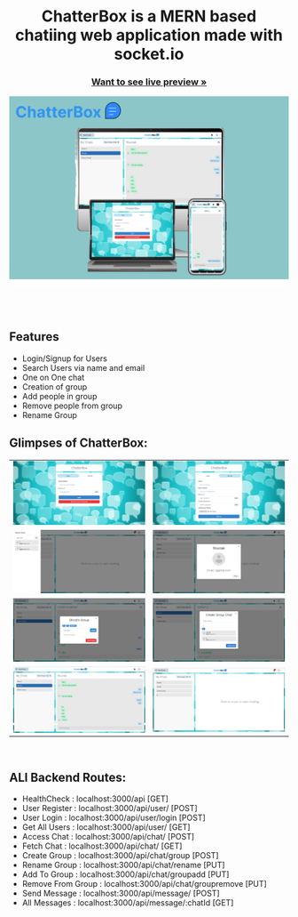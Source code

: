 
<h1 align="center">ChatterBox is a MERN based chatiing web application made with socket.io</h1>


<h3 align="center"><a href="https://chatterbox-o03k.onrender.com/"><strong>Want to see live preview »</strong></a></h3>





![1](./ScreenShots/Preview.jpg)

  <br />
<br />

##  Features
- Login/Signup for Users
- Search Users via name and email
- One on One chat
- Creation of group
- Add people in group
- Remove people from group
- Rename Group
  <br />
## Glimpses of ChatterBox:

 <table>
  <tr>
     <td><img src="./ScreenShots/Login.jpg" alt="Login" /></td>
    <td><img src="./ScreenShots/SignUp.jpg" alt="Signup" /></td>
  </tr>
  <tr>
  <td><img src="./ScreenShots/SearchUsers.jpg" alt="Serach_User" /></td>
    <td><img src="./ScreenShots/OwnProfile.jpg" alt="Own_Profile" /></td>
  </tr>
  <tr>
  <td><img src="./ScreenShots/GroupManipulation.jpg" alt="Group_Manipulation" /></td>
    <td><img src="./ScreenShots/CreateGroup.jpg" alt="Create_Group" /></td>
  </tr>
    <tr>
 <td><img src="./ScreenShots/Chatting.jpg" alt="Chatting" /></td>
    <td><img src="./ScreenShots/ChatPage.jpg" alt="ChatPage" /></td>
  </tr>
 </table>

<br />


## ALl Backend Routes:
  - HealthCheck : localhost:3000/api [GET]
  - User Register : localhost:3000/api/user/ [POST]
  - User Login : localhost:3000/api/user/login [POST]
  - Get All Users : localhost:3000/api/user/ [GET]
  - Access Chat : localhost:3000/api/chat/ [POST]
  - Fetch Chat : localhost:3000/api/chat/ [GET]
  - Create Group : localhost:3000/api/chat/group [POST]
  - Rename Group : localhost:3000/api/chat/rename [PUT]
  - Add To Group : localhost:3000/api/chat/groupadd [PUT]
  - Remove From Group : localhost:3000/api/chat/groupremove [PUT]
  - Send Message : localhost:3000/api/message/ [POST]
  - All Messages : localhost:3000/api/message/:chatId [GET]
